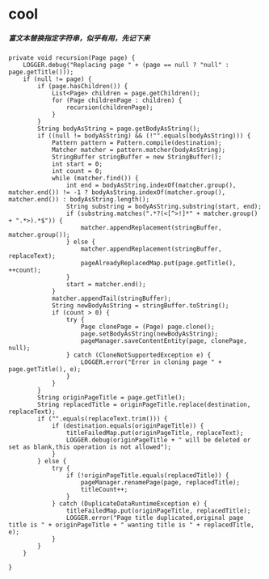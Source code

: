 # cool

##### 富文本替换指定字符串，似乎有用，先记下来

    private void recursion(Page page) {
        LOGGER.debug("Replacing page " + (page == null ? "null" : page.getTitle()));
        if (null != page) {
            if (page.hasChildren()) {
                List<Page> children = page.getChildren();
                for (Page childrenPage : children) {
                    recursion(childrenPage);
                }
            }
            String bodyAsString = page.getBodyAsString();
            if ((null != bodyAsString) && (!"".equals(bodyAsString))) {
                Pattern pattern = Pattern.compile(destination);
                Matcher matcher = pattern.matcher(bodyAsString);
                StringBuffer stringBuffer = new StringBuffer();
                int start = 0;
                int count = 0;
                while (matcher.find()) {
                    int end = bodyAsString.indexOf(matcher.group(), matcher.end()) != -1 ? bodyAsString.indexOf(matcher.group(), matcher.end()) : bodyAsString.length();
                    String substring = bodyAsString.substring(start, end);
                    if (substring.matches(".*?(<[^>!]*" + matcher.group() + ".*>).*$")) {
                        matcher.appendReplacement(stringBuffer, matcher.group());
                    } else {
                        matcher.appendReplacement(stringBuffer, replaceText);
                        pageAlreadyReplacedMap.put(page.getTitle(), ++count);
                    }
                    start = matcher.end();
                }
                matcher.appendTail(stringBuffer);
                String newBodyAsString = stringBuffer.toString();
                if (count > 0) {
                    try {
                        Page clonePage = (Page) page.clone();
                        page.setBodyAsString(newBodyAsString);
                        pageManager.saveContentEntity(page, clonePage, null);
                    } catch (CloneNotSupportedException e) {
                        LOGGER.error("Error in cloning page " + page.getTitle(), e);
                    }
                }
            }
            String originPageTitle = page.getTitle();
            String replacedTitle = originPageTitle.replace(destination, replaceText);
            if ("".equals(replaceText.trim())) {
                if (destination.equals(originPageTitle)) {
                    titleFailedMap.put(originPageTitle, replaceText);
                    LOGGER.debug(originPageTitle + " will be deleted or set as blank,this operation is not allowed");
                }
            } else {
                try {
                    if (!originPageTitle.equals(replacedTitle)) {
                        pageManager.renamePage(page, replacedTitle);
                        titleCount++;
                    }
                } catch (DuplicateDataRuntimeException e) {
                    titleFailedMap.put(originPageTitle, replacedTitle);
                    LOGGER.error("Page title duplicated,original page title is " + originPageTitle + " wanting title is " + replacedTitle, e);
                }
            }
        }

    }
